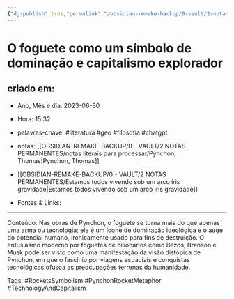 ```yaml
---
{"dg-publish":true,"permalink":"/obsidian-remake-backup/0-vault/2-notas-permanentes/o-foguete-como-um-simbolo-de-dominacao-e-capitalismo-explorador/","tags":["permanente","literatura","geo","filosofia","chatgpt","RocketsSymbolism","PynchonRocketMetaphor","TechnologyAndCapitalism"],"dgHomeLink":true,"dgShowLocalGraph":true,"dgShowFileTree":true,"dgEnableSearch":true,"noteIcon":""}
---
```


# O foguete como um símbolo de dominação e capitalismo explorador

## criado em: 
-  Ano, Mês e dia: 2023-06-30
- Hora: 15:32

- palavras-chave: #literatura #geo #filosofia #chatgpt 
- notas: [[OBSIDIAN-REMAKE-BACKUP/0 - VAULT/2 NOTAS PERMANENTES/notas literais para processar/Pynchon, Thomas\|Pynchon, Thomas]]
- [[OBSIDIAN-REMAKE-BACKUP/0 - VAULT/2 NOTAS PERMANENTES/Estamos todos vivendo sob um arco íris gravidade\|Estamos todos vivendo sob um arco íris gravidade]]
- Fontes & Links: 
---

Conteúdo: Nas obras de Pynchon, o foguete se torna mais do que apenas uma arma ou tecnologia; ele é um ícone de dominação ideológica e o auge do potencial humano, ironicamente usado para fins de destruição. O entusiasmo moderno por foguetes de bilionários como Bezos, Branson e Musk pode ser visto como uma manifestação da visão distópica de Pynchon, em que o fascínio por viagens espaciais e conquistas tecnológicas ofusca as preocupações terrenas da humanidade.

Tags: #RocketsSymbolism #PynchonRocketMetaphor #TechnologyAndCapitalism 